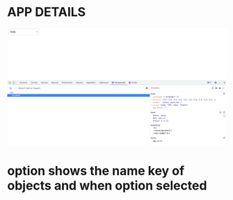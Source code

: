 # APP DETAILS
![Mardown Logo](dropdown.png)

# option shows the name key of objects and when option selected
